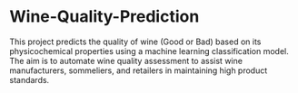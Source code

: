 # Wine-Quality-Prediction
This project predicts the quality of wine (Good or Bad) based on its physicochemical properties using a machine learning classification model. The aim is to automate wine quality assessment to assist wine manufacturers, sommeliers, and retailers in maintaining high product standards.
